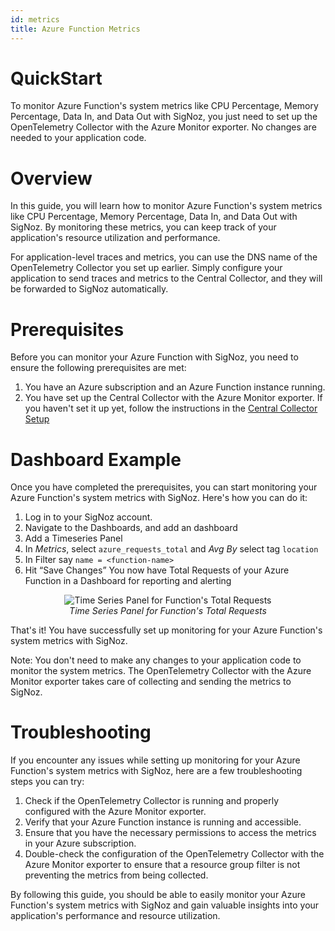 ```yaml
---
id: metrics
title: Azure Function Metrics
---
```


# QuickStart

To monitor Azure Function's system metrics like CPU Percentage, Memory Percentage, Data In, and Data Out with SigNoz, you just need to set up the OpenTelemetry Collector with the Azure Monitor exporter. No changes are needed to your application code.

# Overview

In this guide, you will learn how to monitor Azure Function's system metrics like CPU Percentage, Memory Percentage, Data In, and Data Out with SigNoz. By monitoring these metrics, you can keep track of your application's resource utilization and performance.

For application-level traces and metrics, you can use the DNS name of the OpenTelemetry Collector you set up earlier. Simply configure your application to send traces and metrics to the Central Collector, and they will be forwarded to SigNoz automatically.

# Prerequisites

Before you can monitor your Azure Function with SigNoz, you need to ensure the following prerequisites are met:

1. You have an Azure subscription and an Azure Function instance running.
2. You have set up the Central Collector with the Azure Monitor exporter. If you haven't set it up yet, follow the instructions in the [Central Collector Setup](../../bootstrapping/collector-setup)

# Dashboard Example

Once you have completed the prerequisites, you can start monitoring your Azure Function's system metrics with SigNoz. Here's how you can do it:

1. Log in to your SigNoz account.
2. Navigate to the Dashboards, and add an dashboard
3. Add a Timeseries Panel
4. In *Metrics*, select `azure_requests_total`  and *Avg By* select tag `location`
5. In Filter say `name = <function-name>`
6. Hit “Save Changes” You now have Total Requests of your Azure Function in a Dashboard for reporting and alerting 

<figure data-zoomable align="center">
    <img
        src="/img/docs/azure-monitoring/azure-fns-metrics-signoz.webp"
        alt="Time Series Panel for Function's Total Requests"
    />
    <figcaption>
        <i>
        Time Series Panel for Function's Total Requests
        </i>
    </figcaption>
</figure>

That's it! You have successfully set up monitoring for your Azure Function's system metrics with SigNoz.

Note: You don't need to make any changes to your application code to monitor the system metrics. The OpenTelemetry Collector with the Azure Monitor exporter takes care of collecting and sending the metrics to SigNoz.

# Troubleshooting

If you encounter any issues while setting up monitoring for your Azure Function's system metrics with SigNoz, here are a few troubleshooting steps you can try:

1. Check if the OpenTelemetry Collector is running and properly configured with the Azure Monitor exporter.
2. Verify that your Azure Function instance is running and accessible.
3. Ensure that you have the necessary permissions to access the metrics in your Azure subscription.
4. Double-check the configuration of the OpenTelemetry Collector with the Azure Monitor exporter to ensure that a resource group filter is not preventing the metrics from being collected.

By following this guide, you should be able to easily monitor your Azure Function's system metrics with SigNoz and gain valuable insights into your application's performance and resource utilization.